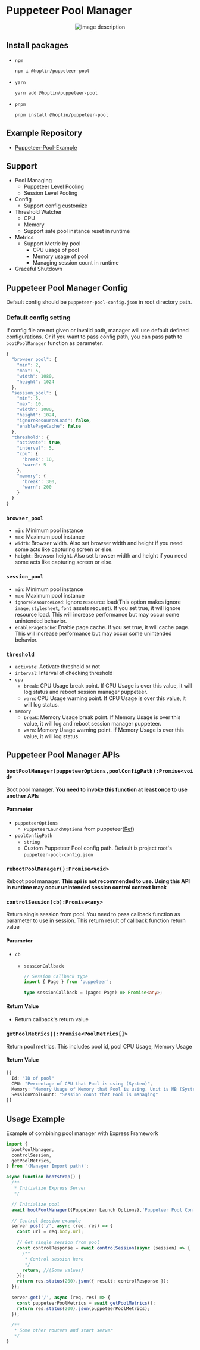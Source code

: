 # Puppeteer Pool Manager

<p align="center">
  <img src="./diagram/diagram.png" alt="Image description">
</p>

## Install packages

- `npm`

  ```
  npm i @hoplin/puppeteer-pool
  ```

- `yarn`

  ```
  yarn add @hoplin/puppeteer-pool
  ```

- `pnpm`
  ```
  pnpm install @hoplin/puppeteer-pool
  ```

## Example Repository

- [Puppeteer-Pool-Example](https://github.com/J-Hoplin/Puppeteer-Pool-Example)

## Support

- Pool Managing
  - Puppeteer Level Pooling
  - Session Level Pooling
- Config
  - Support config customize
- Threshold Watcher
  - CPU
  - Memory
  - Support safe pool instance reset in runtime
- Metrics
  - Support Metric by pool
    - CPU usage of pool
    - Memory usage of pool
    - Managing session count in runtime
- Graceful Shutdown

## Puppeteer Pool Manager Config

Default config should be `puppeteer-pool-config.json` in root directory path.

### Default config setting

If config file are not given or invalid path, manager will use default defined configurations. Or if you want to pass config path, you can pass path to `bootPoolManager` function as parameter.

```typescript
{
  "browser_pool": {
    "min": 2,
    "max": 5,
    "width": 1080,
    "height": 1024
  },
  "session_pool": {
    "min": 5,
    "max": 10,
    "width": 1080,
    "height": 1024,
    "ignoreResourceLoad": false,
    "enablePageCache": false
  },
  "threshold": {
    "activate": true,
    "interval": 5,
    "cpu": {
      "break": 10,
      "warn": 5
    },
    "memory": {
      "break": 300,
      "warn": 200
    }
  }
}
```

### `browser_pool`

- `min`: Minimum pool instance
- `max`: Maximum pool instance
- `width`: Browser width. Also set browser width and height if you need some acts like capturing screen or else.
- `height`: Browser height. Also set browser width and height if you need some acts like capturing screen or else.

### `session_pool`

- `min`: Minimum pool instance
- `max`: Maximum pool instance
- `ignoreResourceLoad`: Ignore resource load(This option makes ignore `image`, `stylesheet`, `font` assets request). If you set true, it will ignore resource load. This will increase performance but may occur some unintended behavior.
- `enablePageCache`: Enable page cache. If you set true, it will cache page. This will increase performance but may occur some unintended behavior.

### `threshold`

- `activate`: Activate threshold or not
- `interval`: Interval of checking threshold
- `cpu`
  - `break`: CPU Usage break point. If CPU Usage is over this value, it will log status and reboot session manager puppeteer.
  - `warn`: CPU Usage warning point. If CPU Usage is over this value, it will log status.
- `memory`
  - `break`: Memory Usage break point. If Memory Usage is over this value, it will log and reboot session manager puppeteer.
  - `warn`: Memory Usage warning point. If Memory Usage is over this value, it will log status.

## Puppeteer Pool Manager APIs


### `bootPoolManager(puppeteerOptions,poolConfigPath):Promise<void>`

Boot pool manager. **You need to invoke this function at least once to use another APIs**

#### Parameter

- `puppeteerOptions`
  - `PuppeteerLaunchOptions` from puppeteer([Ref](https://pptr.dev/api/puppeteer.launchoptions))
- `poolConfigPath`
  - `string`
  - Custom Puppeteer Pool config path. Default is project root's `puppeteer-pool-config.json`

### `rebootPoolManager():Promise<void>`

Reboot pool manager. **This api is not recommended to use. Using this API in runtime may occur unintended session control context break**

### `controlSession(cb):Promise<any>`

Return single session from pool. You need to pass callback function as parameter to use in session. This return result of callback function return value

#### Parameter

- `cb`

  - `sessionCallback`

    ```typescript
    // Session Callback type
    import { Page } from 'puppeteer';

    type sessionCallback = (page: Page) => Promise<any>;
    ```

#### Return Value

- Return callback's return value

### `getPoolMetrics():Promise<PoolMetrics[]>`

Return pool metrics. This includes pool id, pool CPU Usage, Memory Usage

#### Return Value

```typescript
[{
  Id: "ID of pool"
  CPU: "Percentage of CPU that Pool is using (System)",
  Memory: "Memory Usage of Memory that Pool is using. Unit is MB (System)",
  SessionPoolCount: "Session count that Pool is managing"
}]

```

## Usage Example

Example of combining pool manager with Express Framework

```typescript
import {
  bootPoolManager,
  controlSession,
  getPoolMetrics,
} from '(Manager Import path)';

async function bootstrap() {
  /**
   * Initialize Express Server
   */

  // Initialize pool
  await bootPoolManager({Puppeteer Launch Options},'Puppeteer Pool Config Path');

  // Control Session example
  server.post('/', async (req, res) => {
    const url = req.body.url;

    // Get single session from pool
    const controlResponse = await controlSession(async (session) => {
      /**
       * Control session here
       */
      return; //(Some values)
    });
    return res.status(200).json({ result: controlResponse });
  });

  server.get('/', async (req, res) => {
    const puppeteerPoolMetrics = await getPoolMetrics();
    return res.status(200).json(puppeteerPoolMetrics);
  });

  /**
   * Some other routers and start server
   */
}
```
